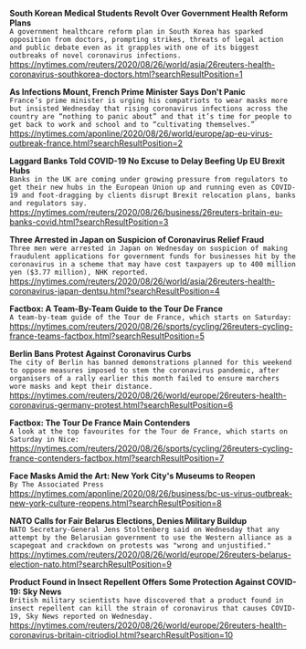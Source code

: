 **South Korean Medical Students Revolt Over Government Health Reform Plans**\
`A government healthcare reform plan in South Korea has sparked opposition from doctors, prompting strikes, threats of legal action and public debate even as it grapples with one of its biggest outbreaks of novel coronavirus infections.`\
https://nytimes.com/reuters/2020/08/26/world/asia/26reuters-health-coronavirus-southkorea-doctors.html?searchResultPosition=1

**As Infections Mount, French Prime Minister Says Don't Panic**\
`France’s prime minister is urging his compatriots to wear masks more but insisted Wednesday that rising coronavirus infections across the country are “nothing to panic about” and that it’s time for people to get back to work and school and to “cultivating themselves.”`\
https://nytimes.com/aponline/2020/08/26/world/europe/ap-eu-virus-outbreak-france.html?searchResultPosition=2

**Laggard Banks Told COVID-19 No Excuse to Delay Beefing Up EU Brexit Hubs**\
`Banks in the UK are coming under growing pressure from regulators to get their new hubs in the European Union up and running even as COVID-19 and foot-dragging by clients disrupt Brexit relocation plans, banks and regulators say.  `\
https://nytimes.com/reuters/2020/08/26/business/26reuters-britain-eu-banks-covid.html?searchResultPosition=3

**Three Arrested in Japan on Suspicion of Coronavirus Relief Fraud**\
`Three men were arrested in Japan on Wednesday on suspicion of making fraudulent applications for government funds for businesses hit by the coronavirus in a scheme that may have cost taxpayers up to 400 million yen ($3.77 million), NHK reported.`\
https://nytimes.com/reuters/2020/08/26/world/asia/26reuters-health-coronavirus-japan-dentsu.html?searchResultPosition=4

**Factbox: A Team-By-Team Guide to the Tour De France**\
`A team-by-team guide of the Tour de France, which starts on Saturday:`\
https://nytimes.com/reuters/2020/08/26/sports/cycling/26reuters-cycling-france-teams-factbox.html?searchResultPosition=5

**Berlin Bans Protest Against Coronavirus Curbs**\
`The city of Berlin has banned demonstrations planned for this weekend to oppose measures imposed to stem the coronavirus pandemic, after organisers of a rally earlier this month failed to ensure marchers wore masks and kept their distance.`\
https://nytimes.com/reuters/2020/08/26/world/europe/26reuters-health-coronavirus-germany-protest.html?searchResultPosition=6

**Factbox: The Tour De France Main Contenders**\
`A look at the top favourites for the Tour de France, which starts on Saturday in Nice:`\
https://nytimes.com/reuters/2020/08/26/sports/cycling/26reuters-cycling-france-contenders-factbox.html?searchResultPosition=7

**Face Masks Amid the Art: New York City's Museums to Reopen**\
`By The Associated Press`\
https://nytimes.com/aponline/2020/08/26/business/bc-us-virus-outbreak-new-york-culture-reopens.html?searchResultPosition=8

**NATO Calls for Fair Belarus Elections, Denies Military Buildup**\
`NATO Secretary-General Jens Stoltenberg said on Wednesday that any attempt by the Belarusian government to use the Western alliance as a scapegoat and crackdown on protests was "wrong and unjustified."`\
https://nytimes.com/reuters/2020/08/26/world/europe/26reuters-belarus-election-nato.html?searchResultPosition=9

**Product Found in Insect Repellent Offers Some Protection Against COVID-19: Sky News**\
`British military scientists have discovered that a product found in insect repellent can kill the strain of coronavirus that causes COVID-19, Sky News reported on Wednesday.`\
https://nytimes.com/reuters/2020/08/26/world/europe/26reuters-health-coronavirus-britain-citriodiol.html?searchResultPosition=10

